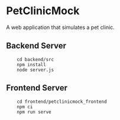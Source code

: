 # PetClinicMock
A web application that simulates a pet clinic. 

## Backend Server
```shell
    cd backend/src
    npm install
    node server.js
```

## Frontend Server
```shell
    cd frontend/petclinicmock_frontend
    npm ci
    npm run serve
```